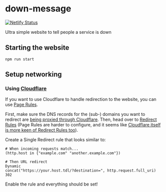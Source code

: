 # down-message

[![Netlify Status](https://api.netlify.com/api/v1/badges/7821f152-5b28-4dec-9d98-035a18e8a57a/deploy-status)](https://app.netlify.com/sites/tdpeuter-down/deploys)

Ultra simple website to tell people a service is down

## Starting the website

```shell
npm run start
```

## Setup networking

### Using [Cloudflare](https://dash.cloudflare.com)

If you want to use Cloudflare to handle redirection to the website, you can use [Page Rules](https://developers.cloudflare.com/support/page-rules/).

First, make sure the DNS records for the (sub-) domains you want to redirect are [being proxied through Cloudflare](https://developers.cloudflare.com/dns/manage-dns-records/reference/proxied-dns-records). Then, head over to [Redirect Rules](https://developers.cloudflare.com/rules/url-forwarding/) (Page Rules are harder to configure, and it seems like [Cloudflare itself is more keen of Redirect Rules too](https://developers.cloudflare.com/support/page-rules/recommended-page-rules-to-consider/)).

Create a Single Redirect rule that looks similar to:

```
# When incoming requests match...
(http.host in {"example.com" "another.example.com"})

# Then URL redirect
Dynamic
concat("https://your.host.tdl/?destination=", http.request.full_uri)
302
```

Enable the rule and everything should be set!